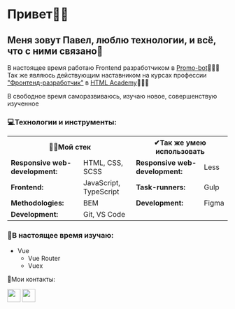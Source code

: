 <h1>Привет👋🏼</h1>

<h2>Меня зовут Павел, люблю технологии, и всё, что с ними связано🖤</h2>

<p>В настоящее время работаю Frontend разработчиком в <a href="https://promo-bot.ru/">Promo-bot</a>👨🏼‍💻<br>
Так же являюсь действующим наставником на курсах профессии <a href="https://htmlacademy.ru/profession/frontender">"Фронтенд-разработчик"</a> в <a href="https://htmlacademy.ru">HTML Academy</a>👨🏼‍🎓</p>

<p>В свободное время саморазвиваюсь, изучаю новое, совершенствую изученное</p>

<h3>💻Технологии и инструменты:</h3>

<table>
  <tr>
    <th colspan="2">🐱‍💻Мой стек</th>
    <th colspan="2">✔Так же умею использовать</th>
  </tr>
  <tr>
    <td><b>Responsive web-development:</b></td>
    <td>HTML, CSS, SCSS</td>
    <td><b>Responsive web-development:</b></td>
    <td>Less</td>
  </tr>
  <tr>
    <td><b>Frontend:</b></td>
    <td>JavaScript, TypeScript</td>
    <td><b>Task-runners:</b></td>
    <td>Gulp</td>
  </tr>
  <tr>
    <td><b>Methodologies:</b></td>
    <td>BEM</td>
    <td><b>Development:</b></td>
    <td>Figma</td>
  </tr>
  <tr>
    <td><b>Development:</b></td>
    <td>Git, VS Code</td>
    <td><b></b></td>
    <td></td>
  </tr>
</table>

<h3>🌱В настоящее время изучаю:</h3>
<ul>
  <li>
    Vue
    <ul>
      <li>Vue Router</li>
      <li>Vuex</li>
    </ul>
  </li>
</ul>

💌Мои контакты:  

<a href="https://t.me/nyukalo" target="_blank"><img src="https://img.icons8.com/fluent/30/000000/telegram-app.png" width="30" height="30"></a>
<a href="mailto:pavelnyukalo@gmail.com" target="_blank"><img src="https://img.icons8.com/fluent/30/000000/gmail--v2.png" width="30" height="30"></a>
